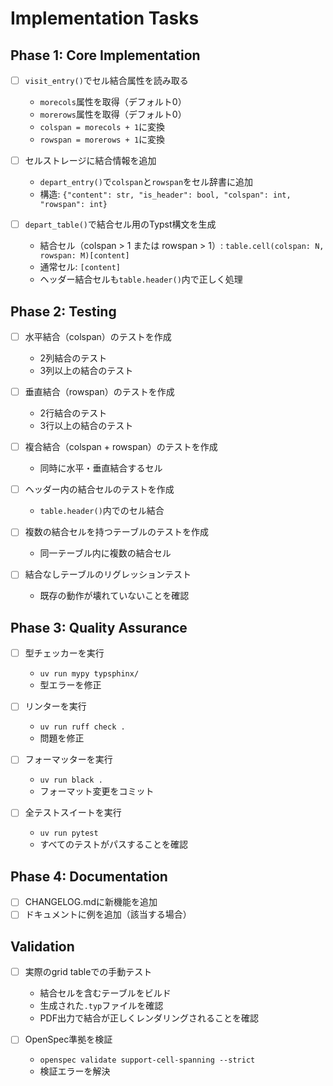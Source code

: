 # Implementation Tasks

## Phase 1: Core Implementation

- [ ] `visit_entry()`でセル結合属性を読み取る
  - `morecols`属性を取得（デフォルト0）
  - `morerows`属性を取得（デフォルト0）
  - `colspan = morecols + 1`に変換
  - `rowspan = morerows + 1`に変換

- [ ] セルストレージに結合情報を追加
  - `depart_entry()`で`colspan`と`rowspan`をセル辞書に追加
  - 構造: `{"content": str, "is_header": bool, "colspan": int, "rowspan": int}`

- [ ] `depart_table()`で結合セル用のTypst構文を生成
  - 結合セル（colspan > 1 または rowspan > 1）: `table.cell(colspan: N, rowspan: M)[content]`
  - 通常セル: `[content]`
  - ヘッダー結合セルも`table.header()`内で正しく処理

## Phase 2: Testing

- [ ] 水平結合（colspan）のテストを作成
  - 2列結合のテスト
  - 3列以上の結合のテスト

- [ ] 垂直結合（rowspan）のテストを作成
  - 2行結合のテスト
  - 3行以上の結合のテスト

- [ ] 複合結合（colspan + rowspan）のテストを作成
  - 同時に水平・垂直結合するセル

- [ ] ヘッダー内の結合セルのテストを作成
  - `table.header()`内でのセル結合

- [ ] 複数の結合セルを持つテーブルのテストを作成
  - 同一テーブル内に複数の結合セル

- [ ] 結合なしテーブルのリグレッションテスト
  - 既存の動作が壊れていないことを確認

## Phase 3: Quality Assurance

- [ ] 型チェッカーを実行
  - `uv run mypy typsphinx/`
  - 型エラーを修正

- [ ] リンターを実行
  - `uv run ruff check .`
  - 問題を修正

- [ ] フォーマッターを実行
  - `uv run black .`
  - フォーマット変更をコミット

- [ ] 全テストスイートを実行
  - `uv run pytest`
  - すべてのテストがパスすることを確認

## Phase 4: Documentation

- [ ] CHANGELOG.mdに新機能を追加
- [ ] ドキュメントに例を追加（該当する場合）

## Validation

- [ ] 実際のgrid tableでの手動テスト
  - 結合セルを含むテーブルをビルド
  - 生成された`.typ`ファイルを確認
  - PDF出力で結合が正しくレンダリングされることを確認

- [ ] OpenSpec準拠を検証
  - `openspec validate support-cell-spanning --strict`
  - 検証エラーを解決
